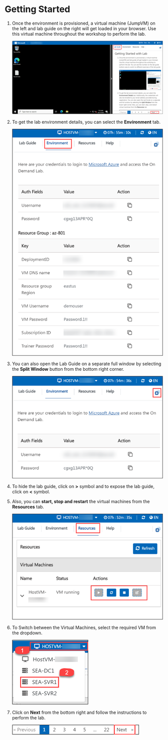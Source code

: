 # Getting Started

1. Once the environment is provisioned, a virtual machine (JumpVM) on the left and lab guide on the right will get loaded in your browser. Use this virtual machine throughout the workshop to perform the lab.

    ![](../Media/start2.png)

1. To get the lab environment details, you can select the **Environment** tab.

    ![](../Media/env.png)

1. You can also open the Lab Guide on a separate full window by selecting the **Split Window** button from the bottom right corner.

    ![](../Media/splitw.png)

1. To hide the lab guide, click on **>** symbol and to expose the lab guide, click on **<** symbol.   

1. Also, you can **start, stop and restart** the virtual machines from the **Resources** tab.

    ![](../Media/res.png)

1. To Switch between the Virtual Machines, select the required VM from the dropdown.

    ![](../Media/switch.png)

1. Click on **Next** from the bottom right and follow the instructions to perform the lab.

    ![](../Media/Instr4.png)
